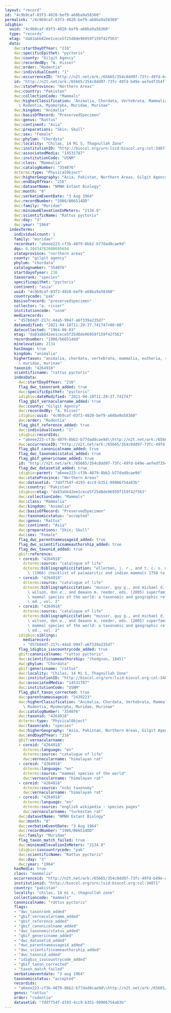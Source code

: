 ```yaml
---
layout: "record"
id: "4c9b9caf-03f3-4020-bef9-a68ba9a58360"
permalink: "/4c9b9caf-03f3-4020-bef9-a68ba9a58360"
idigbio:
  uuid: "4c9b9caf-03f3-4020-bef9-a68ba9a58360"
  type: "records"
  etag: "da83abb42ee1cece5f25d8de96959f159f42f563"
  data:
    dwc:startDayOfYear: "216"
    dwc:specificEpithet: "pyctoris"
    dwc:county: "Gilgit Agency"
    dwc:recordedBy: "A. Risser"
    dwc:order: "Rodentia"
    dwc:individualCount: "1"
    dwc:occurrenceID: "http://n2t.net/ark:/65665/354c8dd97-73fc-49fd-b49e-aefedf354ffa"
    id: "http://n2t.net/ark:/65665/354c8dd97-73fc-49fd-b49e-aefedf354ffa"
    dwc:stateProvince: "Northern Areas"
    dwc:country: "Pakistan"
    dwc:collectionCode: "Mammals"
    dwc:higherClassification: "Animalia, Chordata, Vertebrata, Mammalia, Eutheria,\
      \ Rodentia, Myomorpha, Muridae, Murinae"
    dwc:kingdom: "Animalia"
    dwc:basisOfRecord: "PreservedSpecimen"
    dwc:genus: "Rattus"
    dwc:continent: "Asia"
    dwc:preparations: "Skin; Skull"
    dwc:sex: "Female"
    dwc:phylum: "Chordata"
    dwc:locality: "Chilas, 14 Mi S, Thagnullah Zone"
    dwc:institutionID: "http://biocol.org/urn:lsid:biocol.org:col:34871"
    dwc:associatedMedia: "14531787"
    dwc:institutionCode: "USNM"
    dwc:class: "Mammalia"
    dwc:catalogNumber: "354076"
    dcterms:type: "PhysicalObject"
    dwc:higherGeography: "Asia, Pakistan, Northern Areas, Gilgit Agency"
    dwc:endDayOfYear: "216"
    dwc:datasetName: "NMNH Extant Biology"
    dwc:month: "8"
    dwc:verbatimEventDate: "3 Aug 1964"
    dwc:recordNumber: "1986/B66514DD"
    dwc:family: "Muridae"
    dwc:minimumElevationInMeters: "2134.0"
    dwc:scientificName: "Rattus pyctoris"
    dwc:day: "3"
    dwc:year: "1964"
  indexTerms:
    individualcount: 1
    family: "muridae"
    recordset: "a6eee223-cf3b-4079-8bb2-b77dad8cae9d"
    dqs: 0.30434782608695654
    stateprovince: "northern areas"
    county: "gilgit agency"
    phylum: "chordata"
    catalognumber: "354076"
    startdayofyear: 216
    taxonrank: "species"
    specificepithet: "pyctoris"
    continent: "asia"
    uuid: "4c9b9caf-03f3-4020-bef9-a68ba9a58360"
    countrycode: "pak"
    basisofrecord: "preservedspecimen"
    collector: "a. risser"
    institutioncode: "usnm"
    mediarecords:
    - "d57b04df-217c-44a5-9947-a6f339a235d7"
    datemodified: "2021-04-18T11:29:37.741747+00:00"
    datecollected: "1964-08-03"
    etag: "da83abb42ee1cece5f25d8de96959f159f42f563"
    recordnumber: "1986/b66514dd"
    minelevation: 2134
    hasImage: true
    kingdom: "animalia"
    highertaxon: "animalia, chordata, vertebrata, mammalia, eutheria, rodentia, myomorpha,\
      \ muridae, murinae"
    taxonid: "4264918"
    scientificname: "rattus pyctoris"
    indexData:
      dwc:startDayOfYear: "216"
      flag_dwc_taxonrank_added: true
      dwc:specificEpithet: "pyctoris"
      idigbio:dateModified: "2021-04-18T11:29:37.741747"
      flag_gbif_vernacularname_added: true
      dwc:county: "Gilgit Agency"
      dwc:recordedBy: "A. Risser"
      idigbio:uuid: "4c9b9caf-03f3-4020-bef9-a68ba9a58360"
      dwc:order: "Rodentia"
      flag_gbif_reference_added: true
      dwc:individualCount: "1"
      idigbio:recordIds:
      - "a6eee223-cf3b-4079-8bb2-b77dad8cae9d\\http://n2t.net/ark:/65665/354c8dd97-73fc-49fd-b49e-aefedf354ffa"
      dwc:occurrenceID: "http://n2t.net/ark:/65665/354c8dd97-73fc-49fd-b49e-aefedf354ffa"
      flag_gbif_canonicalname_added: true
      flag_dwc_taxonomicstatus_added: true
      flag_gbif_genericname_added: true
      id: "http://n2t.net/ark:/65665/354c8dd97-73fc-49fd-b49e-aefedf354ffa"
      flag_dwc_datasetid_added: true
      idigbio:parent: "a6eee223-cf3b-4079-8bb2-b77dad8cae9d"
      dwc:stateProvince: "Northern Areas"
      dwc:datasetid: "7ddf754f-d193-4cc9-b351-99906754a03b"
      dwc:country: "Pakistan"
      idigbio:etag: "da83abb42ee1cece5f25d8de96959f159f42f563"
      dwc:collectionCode: "Mammals"
      dwc:class: "Mammalia"
      dwc:kingdom: "Animalia"
      dwc:basisOfRecord: "PreservedSpecimen"
      dwc:taxonomicstatus: "accepted"
      dwc:genus: "Rattus"
      dwc:continent: "Asia"
      dwc:preparations: "Skin; Skull"
      dwc:sex: "Female"
      flag_dwc_parentnameusageid_added: true
      flag_dwc_scientificnameauthorship_added: true
      flag_dwc_taxonid_added: true
      gbif:reference:
      - coreid: "4264918"
        dcterms:source: "catalogue of life"
        dcterms:bibliographiccitation: "ellerman, j. r., and t. c. s. morrison-scott\
          \ (1966) checklist of palaearctic and indian mammals 1758 to 1946, 2nd edition"
      - coreid: "4264918"
        dcterms:source: "catalogue of life"
        dcterms:bibliographiccitation: "musser, guy g., and michael d. carleton /\
          \ wilson, don e., and deeann m. reeder, eds. (2005) superfamily muroidea:\
          \ mammal species of the world: a taxonomic and geographic reference, 3rd\
          \ ed., vol. 2"
      - coreid: "4264918"
        dcterms:source: "catalogue of life"
        dcterms:bibliographiccitation: "musser, guy g., and michael d. carleton /\
          \ wilson, don e., and deeann m. reeder, eds. (2005) superfamily muroidea:\
          \ mammal species of the world: a taxonomic and geographic reference, 3rd\
          \ ed., vol. 2"
      idigbio:siblings:
        mediarecord:
        - "d57b04df-217c-44a5-9947-a6f339a235d7"
      flag_idigbio_isocountrycode_added: true
      gbif:canonicalname: "rattus pyctoris"
      dwc:scientificnameauthorship: "(hodgson, 1845)"
      dwc:phylum: "Chordata"
      gbif:genericname: "rattus"
      dwc:locality: "Chilas, 14 Mi S, Thagnullah Zone"
      dwc:institutionID: "http://biocol.org/urn:lsid:biocol.org:col:34871"
      dwc:associatedMedia: "14531787"
      dwc:institutionCode: "USNM"
      flag_gbif_taxon_corrected: true
      dwc:parentnameusageid: "2439223"
      dwc:higherClassification: "Animalia, Chordata, Vertebrata, Mammalia, Eutheria,\
        \ Rodentia, Myomorpha, Muridae, Murinae"
      dwc:catalogNumber: "354076"
      dwc:taxonid: "4264918"
      dcterms:type: "PhysicalObject"
      dwc:taxonrank: "species"
      dwc:higherGeography: "Asia, Pakistan, Northern Areas, Gilgit Agency"
      dwc:endDayOfYear: "216"
      gbif:vernacularname:
      - coreid: "4264918"
        dcterms:language: "en"
        dcterms:source: "catalogue of life"
        dwc:vernacularname: "himalayan rat"
      - coreid: "4264918"
        dcterms:language: "en"
        dcterms:source: "mammal species of the world"
        dwc:vernacularname: "himalayan rat"
      - coreid: "4264918"
        dcterms:source: "ncbi taxonomy"
        dwc:vernacularname: "himalayan rat"
      - coreid: "4264918"
        dcterms:language: "en"
        dcterms:source: "english wikipedia - species pages"
        dwc:vernacularname: "turkestan rat"
      dwc:datasetName: "NMNH Extant Biology"
      dwc:month: "8"
      dwc:verbatimEventDate: "3 Aug 1964"
      dwc:recordNumber: "1986/B66514DD"
      dwc:family: "Muridae"
      flag_taxon_match_failed: true
      dwc:minimumElevationInMeters: "2134.0"
      idigbio:isocountrycode: "pak"
      dwc:scientificName: "Rattus pyctoris"
      dwc:day: "3"
      dwc:year: "1964"
    hasMedia: true
    class: "mammalia"
    occurrenceid: "http://n2t.net/ark:/65665/354c8dd97-73fc-49fd-b49e-aefedf354ffa"
    institutionid: "http://biocol.org/urn:lsid:biocol.org:col:34871"
    country: "pakistan"
    locality: "chilas, 14 mi s, thagnullah zone"
    collectioncode: "mammals"
    canonicalname: "rattus pyctoris"
    flags:
    - "dwc_taxonrank_added"
    - "gbif_vernacularname_added"
    - "gbif_reference_added"
    - "gbif_canonicalname_added"
    - "dwc_taxonomicstatus_added"
    - "gbif_genericname_added"
    - "dwc_datasetid_added"
    - "dwc_parentnameusageid_added"
    - "dwc_scientificnameauthorship_added"
    - "dwc_taxonid_added"
    - "idigbio_isocountrycode_added"
    - "gbif_taxon_corrected"
    - "taxon_match_failed"
    verbatimeventdate: "3 aug 1964"
    taxonomicstatus: "accepted"
    recordids:
    - "a6eee223-cf3b-4079-8bb2-b77dad8cae9d\\http://n2t.net/ark:/65665/354c8dd97-73fc-49fd-b49e-aefedf354ffa"
    genus: "rattus"
    order: "rodentia"
    datasetid: "7ddf754f-d193-4cc9-b351-99906754a03b"
---
```

